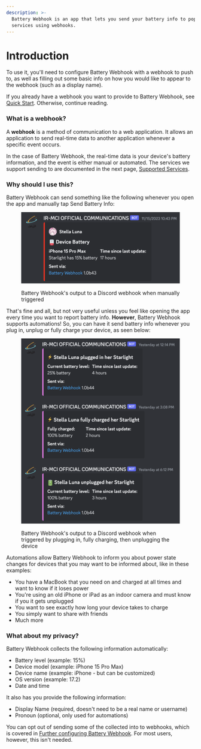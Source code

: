 ```yaml
---
description: >-
  Battery Webhook is an app that lets you send your battery info to popular
  services using webhooks.
---
```


# Introduction

To use it, you'll need to configure Battery Webhook with a webhook to push to, as well as filling out some basic info on how you would like to appear to the webhook (such as a display name).

If you already have a webhook you want to provide to Battery Webhook, see [Quick Start](quick-start.md). Otherwise, continue reading.

### What is a webhook?

A **webhook** is a method of communication to a web application. It allows an application to send real-time data to another application whenever a specific event occurs.

In the case of Battery Webhook, the real-time data is your device's battery information, and the event is either manual or automated. The services we support sending to are documented in the next page, [Supported Services](../supported-services/).

### Why should I use this?

Battery Webhook can send something like the following whenever you open the app and manually tap Send Battery Info:

<div data-full-width="false">

<figure><img src="../../.gitbook/assets/image (9).png" alt="" width="563"><figcaption><p>Battery Webhook's output to a Discord webhook when manually triggered</p></figcaption></figure>

</div>

That's fine and all, but not very useful unless you feel like opening the app every time you want to report battery info. **However**, Battery Webhook supports automations! So, you can have it send battery info whenever you plug in, unplug or fully charge your device, as seen below:

<figure><img src="../../.gitbook/assets/image (11).png" alt="" width="563"><figcaption><p>Battery Webhook's output to a Discord webhook when triggered by plugging in, fully charging, then unplugging the device</p></figcaption></figure>

Automations allow Battery Webhook to inform you about power state changes for devices that you may want to be informed about, like in these examples:

* You have a MacBook that you need on and charged at all times and want to know if it loses power
* You're using an old iPhone or iPad as an indoor camera and must know if you it gets unplugged
* You want to see exactly how long your device takes to charge
* You simply want to share with friends
* Much more

### What about my privacy?

Battery Webhook collects the following information automatically:&#x20;

* Battery level (example: 15%)
* Device model (example: iPhone 15 Pro Max)
* Device name (example: iPhone - but can be customized)
* OS version (example: 17.2)
* Date and time

It also has you provide the following information:

* Display Name (required, doesn't need to be a real name or username)
* Pronoun (optional, only used for automations)

You can opt out of sending some of the collected into to webhooks, which is covered in [Further configuring Battery Webhook](../supported-services/configuring-a-discord-webhook/further-configuring-battery-webhook.md). For most users, however, this isn't needed.

